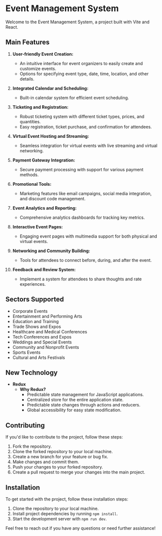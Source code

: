 # Event Management System

Welcome to the Event Management System, a project built with Vite and React.

## Main Features

1. **User-friendly Event Creation:**

   - An intuitive interface for event organizers to easily create and customize events.
   - Options for specifying event type, date, time, location, and other details.

2. **Integrated Calendar and Scheduling:**

   - Built-in calendar system for efficient event scheduling.

3. **Ticketing and Registration:**

   - Robust ticketing system with different ticket types, prices, and quantities.
   - Easy registration, ticket purchase, and confirmation for attendees.

4. **Virtual Event Hosting and Streaming:**

   - Seamless integration for virtual events with live streaming and virtual networking.

5. **Payment Gateway Integration:**

   - Secure payment processing with support for various payment methods.

6. **Promotional Tools:**

   - Marketing features like email campaigns, social media integration, and discount code management.

7. **Event Analytics and Reporting:**

   - Comprehensive analytics dashboards for tracking key metrics.

8. **Interactive Event Pages:**

   - Engaging event pages with multimedia support for both physical and virtual events.

9. **Networking and Community Building:**

   - Tools for attendees to connect before, during, and after the event.

10. **Feedback and Review System:**
    - Implement a system for attendees to share thoughts and rate experiences.

## Sectors Supported

- Corporate Events
- Entertainment and Performing Arts
- Education and Training
- Trade Shows and Expos
- Healthcare and Medical Conferences
- Tech Conferences and Expos
- Weddings and Special Events
- Community and Nonprofit Events
- Sports Events
- Cultural and Arts Festivals

## New Technology

- **Redux**
  - **Why Redux?**
    - Predictable state management for JavaScript applications.
    - Centralized store for the entire application state.
    - Predictable state changes through actions and reducers.
    - Global accessibility for easy state modification.

## Contributing

If you'd like to contribute to the project, follow these steps:

1. Fork the repository.
2. Clone the forked repository to your local machine.
3. Create a new branch for your feature or bug fix.
4. Make changes and commit them.
5. Push your changes to your forked repository.
6. Create a pull request to merge your changes into the main project.

## Installation

To get started with the project, follow these installation steps:

1. Clone the repository to your local machine.
2. Install project dependencies by running `npm install`.
3. Start the development server with `npm run dev`.

Feel free to reach out if you have any questions or need further assistance!
